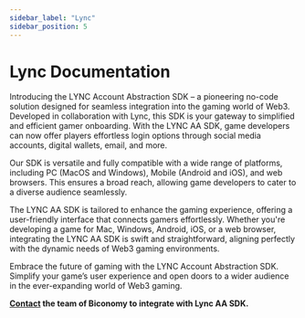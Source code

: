 ```yaml
---
sidebar_label: "Lync"
sidebar_position: 5
---
```


# Lync Documentation

Introducing the LYNC Account Abstraction SDK – a pioneering no-code solution designed for seamless integration into the gaming world of Web3. Developed in collaboration with Lync, this SDK is your gateway to simplified and efficient gamer onboarding. With the LYNC AA SDK, game developers can now offer players effortless login options through social media accounts, digital wallets, email, and more.

Our SDK is versatile and fully compatible with a wide range of platforms, including PC (MacOS and Windows), Mobile (Android and iOS), and web browsers. This ensures a broad reach, allowing game developers to cater to a diverse audience seamlessly.

The LYNC AA SDK is tailored to enhance the gaming experience, offering a user-friendly interface that connects gamers effortlessly. Whether you're developing a game for Mac, Windows, Android, iOS, or a web browser, integrating the LYNC AA SDK is swift and straightforward, aligning perfectly with the dynamic needs of Web3 gaming environments.

Embrace the future of gaming with the LYNC Account Abstraction SDK. Simplify your game’s user experience and open doors to a wider audience in the ever-expanding world of Web3 gaming.

**[Contact](https://t.me/SarDwi8) the team of Biconomy to integrate with Lync AA SDK.**
